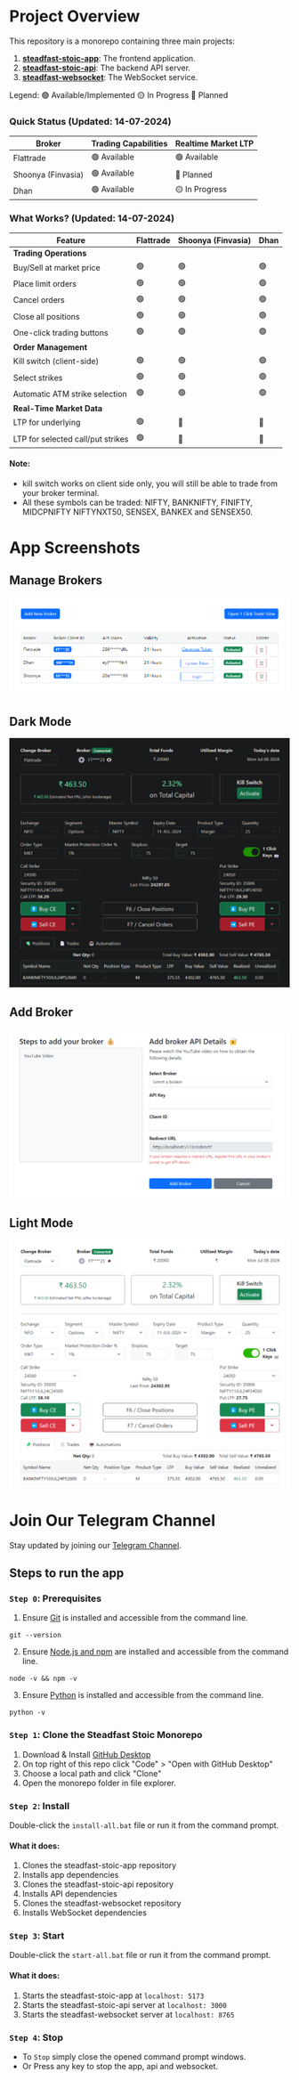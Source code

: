 # Project Overview

This repository is a monorepo containing three main projects:

1. [**steadfast-stoic-app**](https://github.com/narenkram/steadfast-stoic-app): The frontend application.
2. [**steadfast-stoic-api**](https://github.com/narenkram/steadfast-stoic-api): The backend API server.
3. [**steadfast-websocket**](https://github.com/narenkram/steadfast-websocket): The WebSocket service.

Legend:
🟢 Available/Implemented
🟡 In Progress
🔵 Planned

### Quick Status (Updated: 14-07-2024)

| Broker             | Trading Capabilities | Realtime Market LTP |
| ------------------ | -------------------- | ------------------- |
| Flattrade          | 🟢 Available         | 🟢 Available        |
| Shoonya (Finvasia) | 🟢 Available         | 🔵 Planned          |
| Dhan               | 🟢 Available         | 🟡 In Progress      |

### What Works? (Updated: 14-07-2024)

| Feature                           | Flattrade | Shoonya (Finvasia) | Dhan |
| --------------------------------- | --------- | ------------------ | ---- |
| **Trading Operations**            |
| Buy/Sell at market price          | 🟢        | 🟢                 | 🟢   |
| Place limit orders                | 🟢        | 🟢                 | 🟢   |
| Cancel orders                     | 🟢        | 🟢                 | 🟢   |
| Close all positions               | 🟢        | 🟢                 | 🟢   |
| One-click trading buttons         | 🟢        | 🟢                 | 🟢   |
| **Order Management**              |
| Kill switch (client-side)         | 🟢        | 🟢                 | 🟢   |
| Select strikes                    | 🟢        | 🟢                 | 🟢   |
| Automatic ATM strike selection    | 🟢        | 🟢                 | 🟢   |
| **Real-Time Market Data**         |
| LTP for underlying                | 🟢        | 🔵                 | 🔵   |
| LTP for selected call/put strikes | 🟢        | 🔵                 | 🔵   |

#### Note:

- kill switch works on client side only, you will still be able to trade from your broker terminal.
- All these symbols can be traded: NIFTY, BANKNIFTY, FINIFTY, MIDCPNIFTY NIFTYNXT50, SENSEX, BANKEX and SENSEX50.

# App Screenshots

## Manage Brokers

![Preview in Manage Brokers](preview_managebroker_light.png)

## Dark Mode

![Preview in Dark Mode](preview_dark.png)

## Add Broker

![Preview in Add Broker](preview_addbroker_light.png)

## Light Mode

![Preview in Light Mode](preview_light.png)

# Join Our Telegram Channel

Stay updated by joining our [Telegram Channel](https://t.me/steadfaststoic).


## Steps to run the app

### `Step 0`: Prerequisites

1. Ensure [Git](https://git-scm.com/download/win) is installed and accessible from the command line.

```
git --version
```

2. Ensure [Node.js and npm](https://nodejs.org/en/download/prebuilt-installer) are installed and accessible from the command line.

```
node -v && npm -v
```

3. Ensure [Python](https://www.python.org/downloads/) is installed and accessible from the command line.

```
python -v
```

### `Step 1`: Clone the Steadfast Stoic Monorepo

1. Download & Install [GitHub Desktop](https://desktop.github.com/)
2. On top right of this repo click "Code" > "Open with GitHub Desktop"
3. Choose a local path and click "Clone"
4. Open the monorepo folder in file explorer.

### `Step 2`: Install

Double-click the `install-all.bat` file or run it from the command prompt.

#### What it does:

1. Clones the steadfast-stoic-app repository
2. Installs app dependencies
3. Clones the steadfast-stoic-api repository
4. Installs API dependencies
5. Clones the steadfast-websocket repository
6. Installs WebSocket dependencies

### `Step 3`: Start

Double-click the `start-all.bat` file or run it from the command prompt.

#### What it does:

1. Starts the steadfast-stoic-app at `localhost: 5173`
2. Starts the steadfast-stoic-api server at `localhost: 3000`
3. Starts the steadfast-websocket server at `localhost: 8765`

### `Step 4`: Stop

- To `Stop` simply close the opened command prompt windows.
- Or Press any key to stop the app, api and websocket.

